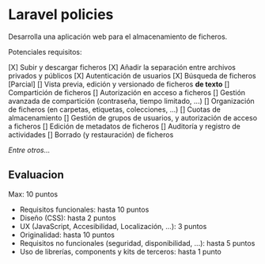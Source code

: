 # Laravel policies

Desarrolla una aplicación web para el almacenamiento de ficheros.

Potenciales requisitos:

[X] Subir y descargar ficheros
[X] Añadir la separación entre archivos privados y públicos
[X] Autenticación de usuarios
[X] Búsqueda de ficheros [Parcial]
[] Vista previa, edición y versionado de ficheros **de texto**
[] Compartición de ficheros
[] Autorización en acceso a ficheros
[] Gestión avanzada de compartición (contraseña, tiempo limitado, ...)
[] Organización de ficheros (en carpetas, etiquetas, colecciones, ...)
[] Cuotas de almacenamiento
[] Gestión de grupos de usuarios, y autorización de acceso a ficheros
[] Edición de metadatos de ficheros
[] Auditoría y registro de actividades
[] Borrado (y restauración) de ficheros

_Entre otros..._


## Evaluacion

Max: 10 puntos

* Requisitos funcionales: hasta 10 puntos
* Diseño (CSS): hasta 2 puntos
* UX (JavaScript, Accesibilidad, Localización, ...): 3 puntos
* Originalidad: hasta 10 puntos
* Requisitos no funcionales (seguridad, disponibilidad, ...): hasta 5 puntos
* Uso de librerías, components y kits de terceros: hasta 1 punto

